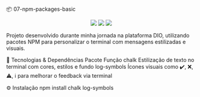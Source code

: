 📦 07-npm-packages-basic
<p align="center"> <img src="https://img.shields.io/badge/NPM-Packages-blue?style=for-the-badge&logo=npm" /> <img src="https://img.shields.io/badge/Node.js-%232F74C0?style=for-the-badge&logo=node.js&logoColor=white" /> <img src="https://img.shields.io/badge/Status-Em%20Desenvolvimento-yellow?style=for-the-badge" /> </p>

Projeto desenvolvido durante minha jornada na plataforma DIO, utilizando pacotes NPM para personalizar o terminal com mensagens estilizadas e visuais.

🧰 Tecnologias & Dependências
Pacote	Função
chalk	Estilização de texto no terminal com cores, estilos e fundo
log-symbols	Ícones visuais como ✔️, ❌, ⚠️, ℹ️ para melhorar o feedback via terminal

⚙️ Instalação
npm install chalk log-symbols
